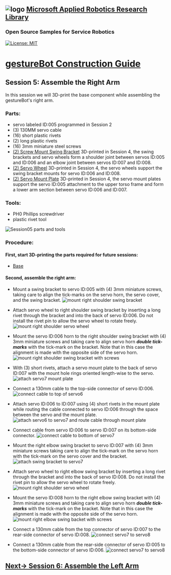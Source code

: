 ## ![logo](../img/MARR_logo.png) [Microsoft Applied Robotics Research Library](https://special-giggle-b26bab5f.pages.github.io/)
### Open Source Samples for Service Robotics
[![License: MIT](https://img.shields.io/badge/License-MIT-yellow.svg)](https://opensource.org/licenses/MIT)  
# [gestureBot Construction Guide](../hardware/README.md)

## **Session 5:** Assemble the Right Arm
In this session we will 3D-print the base component while assembling the gestureBot's right arm.

### Parts: 
- servo labeled ID:005 programmed in Session 2
- (3) 130MM servo cable
- (16) short plastic rivets
- (2) long plastic rivets
- (16) 3mm miniature steel screws
- [(2) Screw Mount Swing Bracket](https://github.com/microsoft/gestureBotDesignKit/blob/main/hardware/3D_print/gb_SwingBracket.stl) 3D-printed in Session 4, the swing brackets and servo wheels form a shoulder joint between servos ID:005 and ID:006 and an elbow joint between servos ID:007 and ID:008.
- [(2) Servo Wheel](https://github.com/microsoft/gestureBotDesignKit/blob/main/hardware/3D_print/gb_ServoWheel.stl) 3D-printed in Session 4, the servo wheels support the swing bracket mounts for servo ID:006 and ID:008.
- [(2) Servo Mount Plate](https://github.com/microsoft/gestureBotDesignKit/blob/main/hardware/3D_print/gb_ServoMountPlate.stl) 3D-printed in Session 4, the servo mount plates support the servo ID:005 attachment to the upper torso frame and form a lower arm section between servo ID:006 and ID:007.

### Tools: 
- PH0 Phillips screwdriver
- plastic rivet tool

![Session05 parts and tools](../img/gB_Session05_PartsTools.jpg)

### **Procedure:**

#### **First, start 3D-printing the parts required for future sessions:**
- [Base](https://github.com/microsoft/gestureBotDesignKit/blob/main/hardware/3D_print/gb_Base.stl)

#### **Second, assemble the right arm:**
- Mount a swing bracket to servo ID:005 with (4) 3mm miniature screws, taking care to align the tick-marks on the servo horn, the servo cover, and the swing bracket.
![mount right shoulder swing bracket](../img/gB_Session05_MountRightShoulderSwingBracket.jpg)

- Attach servo wheel to right shoulder swing bracket by inserting a long rivet through the bracket and into the back of servo ID:006. Do not install the rivet pin to allow the servo wheel to rotate freely.
![mount right shoulder servo wheel](../img/gB_Session05_Servo6WheelInstall.jpg)

- Mount the servo ID:006 horn to the right shoulder swing bracket with (4) 3mm miniature screws and taking care to align servo horn ***double tick-marks*** with the tick-mark on the bracket. Note that in this case the alignment is made with the opposite side of the servo horn.
![mount right shoulder swing bracket with screws](../img/gB_Session05_Servo6InstallScrews.jpg)

- With (3) short rivets, attach a servo mount plate to the back of servo ID:007 with the mount hole rings oriented length-wise to the servo.
![attach servo7 mount plate](../img/gB_Session05_Servo7MountPlate.jpg)

- Connect a 130mm cable to the top-side connector of servo ID:006. 
![connect cable to top of servo6](../img/gB_Session05_Servo6ConnectCable.jpg)

- Attach servo ID:006 to ID:007 using (4) short rivets in the mount plate while routing the cable connected to servo ID:006 through the space between the servo and the mount plate.
![attach servo6 to servo7 and route cable through mount plate](../img/gB_Session05_MountServo6Servo7MountPlate_RouteCable.jpg)

- Connect cable from servo ID:006 to servo ID:007 on its bottom-side connector.
![connect cable to bottom of servo7](../img/gB_Session05_Connect6toServo7.jpg)

- Mount the right elbow swing bracket to servo ID:007 with (4) 3mm miniature screws taking care to align the tick-mark on the servo horn with the tick-mark on the servo cover and the bracket.
![attach swing bracket to servo7](../img/gB_Session05_MountServo7SwingBracket.jpg)

- Attach servo wheel to right elbow swing bracket by inserting a long rivet through the bracket and into the back of servo ID:008. Do not install the rivet pin to allow the servo wheel to rotate freely.
![mount right shoulder servo wheel](../img/gB_Session05_Servo8WheelInstall.jpg)

- Mount the servo ID:008 horn to the right elbow swing bracket with (4) 3mm miniature screws and taking care to align servo horn ***double tick-marks*** with the tick-mark on the bracket. Note that in this case the alignment is made with the opposite side of the servo horn.
![mount right elbow swing backet with screws](../img/gB_Session05_Servo8InstallScrews.jpg)

- Connect a 130mm cable from the top connector of servo ID:007 to the rear-side connector of servo ID:008.
![connect servo7 to servo8](../img/gB_Session05_ConnectServo7toServo8.jpg)

- Connect a 130mm cable from the rear-side connector of servo ID:005 to the bottom-side connector of servo ID:006.
![connect servo7 to servo8](../img/gB_Session05_ConnectServo5toServo6.jpg)

## [**Next-> Session 6:** Assemble the Left Arm](Session06.md)
